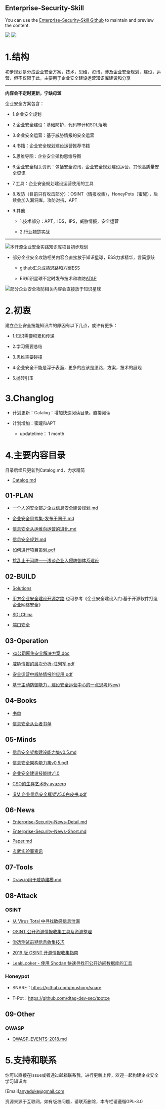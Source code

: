 ## Enterprise-Security-Skill

You can use the [Enterprise-Security-Skill Github](https://github.com/AnyeDuke/Enterprise-Security-Skill/edit/master/README.md) to maintain and preview the content.

![](https://img.shields.io/badge/%E7%9F%A5%E8%AF%86%E6%98%9F%E7%90%83-@%E4%BC%81%E4%B8%9A%E5%AE%89%E5%85%A8ES-red.svg)   ![](https://img.shields.io/github/license/AnyeDuke/Enterprise-Security-Skill.svg)

# 1.结构

初步规划是分成企业安全方案，技术，思维，资讯，涉及企业安全规划，建设，运营，但不仅限于此，主要用于企业安全建设运营知识库建设和分享

---
**内容会不定时更新，宁缺毋滥**

企业安全方案包含：

 - 1.企业安全规划
  
 - 2.企业安全建设：基础防护，代码审计和SDL落地
  
 - 3.企业安全运营：基于威胁情报的安全运营
  
 - 4.书籍：企业安全规划建设运营推荐书籍
  
 - 5.思维导图：企业安全架构思维导图
  
 - 6.企业安全相关资讯：包括安全资讯，企业安全规划建设运营，其他高质量安全资讯
   
 - 7.工具：企业安全规划建设运营使用的工具
  
 - 8.攻防（目前只有攻击部分）：OSINT（情报收集），HoneyPots（蜜罐），后续会加入漏洞库，攻防对抗，APT
  
 - 9.其他
  
    - 1.技术部分：APT，IDS，IPS，威胁情报，安全运营
    
    - 2.行业翘楚实战
  
  

---



![本开源企业安全实践知识库项目初步规划](https://github.com/AnyeDuke/Enterprise-Security-Skill/blob/master/pic/%E4%BC%81%E4%B8%9A%E5%AE%89%E5%85%A8%E8%BF%90%E8%90%A5%E5%BB%BA%E8%AE%BE%E9%9B%86.png)


- 部分企业安全攻防相关内容会直接放于知识星球，ESS力求精华，言简意赅

  - github汇总成熟思路和方案[ESS](https://github.com/AnyeDuke/Enterprise-Security-Skill)
  
  - ES知识星球不定时发布技术和攻防[AT&P](https://github.com/AnyeDuke/AT-P-list)

![部分企业安全攻防相关内容会直接放于知识星球](https://github.com/AnyeDuke/Enterprise-Security-Skill/blob/master/pic/ES_20190122144409.png)


# 2.初衷

建立企业安全技能知识库的原因有以下几点，或许有更多：

- 1.知识需要积累和传递

- 2.学习需要总结

- 3.思维需要碰撞

- 4.企业安全不能是浮于表面，更多的应该是思路，方案，技术的展现

- 5.抛砖引玉

# 3.Changlog

- 计划更新：Catalog：增加快速阅读目录，直接阅读

- 计划增加：蜜罐和APT

  - updatetime： 1 month


# 4.主要内容目录

目录后续只更新到Catalog.md，力求精简

- [Catalog.md](https://github.com/AnyeDuke/Enterprise-Security-Skill/blob/master/Catalog.md)

## 01-PLAN

 - [一个人的安全部之企业信息安全建设规划.md](https://github.com/AnyeDuke/Enterprise-Security-Skill/blob/master/01-PLAN/%E4%B8%80%E4%B8%AA%E4%BA%BA%E7%9A%84%E5%AE%89%E5%85%A8%E9%83%A8%E4%B9%8B%E4%BC%81%E4%B8%9A%E4%BF%A1%E6%81%AF%E5%AE%89%E5%85%A8%E5%BB%BA%E8%AE%BE%E8%A7%84%E5%88%92.md)


-  [企业安全思考集-发布于圈子.md](https://github.com/AnyeDuke/Enterprise-Security-Skill/blob/master/01-PLAN/%E4%BC%81%E4%B8%9A%E5%AE%89%E5%85%A8%E6%80%9D%E8%80%83%E9%9B%86-%E5%8F%91%E5%B8%83%E4%BA%8E%E5%9C%88%E5%AD%90.md)

 - [信息安全从运维向运营的进化.md](https://github.com/AnyeDuke/Enterprise-Security-Skill/blob/master/01-PLAN/%E4%BF%A1%E6%81%AF%E5%AE%89%E5%85%A8%E4%BB%8E%E8%BF%90%E7%BB%B4%E5%90%91%E8%BF%90%E8%90%A5%E7%9A%84%E8%BF%9B%E5%8C%96.md)

-  [信息安全规划.md](https://github.com/AnyeDuke/Enterprise-Security-Skill/blob/master/01-PLAN/%E4%BF%A1%E6%81%AF%E5%AE%89%E5%85%A8%E8%A7%84%E5%88%92.md)

-  [如何进行项目策划.pdf](https://github.com/AnyeDuke/Enterprise-Security-Skill/blob/master/01-PLAN/%E5%A6%82%E4%BD%95%E8%BF%9B%E8%A1%8C%E9%A1%B9%E7%9B%AE%E7%AD%96%E5%88%92.pdf)

 - [捻乱止于河防——浅谈企业入侵防御体系建设](https://security.tencent.com/index.php/blog/msg/68)


## 02-BUILD

-  [Solutions](https://github.com/AnyeDuke/Enterprise-Security-Skill/blob/master/02-BUILD/Solutions.md)

- [甲方企业安全建设开源之路](https://github.com/bloodzer0/ossa)
也可参考《企业安全建设入门:基于开源软件打造企业网络安全》


- [SDLChina](https://github.com/SecurityPaper/SecurityPaper-web)

- [端口安全](https://github.com/AnyeDuke/Enterprise-Security-Skill/tree/master/02-BUILD/Port_Security)



## 03-Operation

-  [xx公司网络安全解决方案.doc](https://github.com/AnyeDuke/Enterprise-Security-Skill/blob/master/03-Operation/xx%E5%85%AC%E5%8F%B8%E7%BD%91%E7%BB%9C%E5%AE%89%E5%85%A8%E8%A7%A3%E5%86%B3%E6%96%B9%E6%A1%88.doc)

 - [威胁情报的层次分析-汪列军.pdf](https://github.com/AnyeDuke/Enterprise-Security-Skill/blob/master/03-Operation/01-SecurityOperation/%E5%A8%81%E8%83%81%E6%83%85%E6%8A%A5%E7%9A%84%E5%B1%82%E6%AC%A1%E5%88%86%E6%9E%90-%E6%B1%AA%E5%88%97%E5%86%9B.pdf)

-  [安全运营中威胁情报的应用.pdf](https://github.com/AnyeDuke/Enterprise-Security-Skill/blob/master/03-Operation/01-SecurityOperation/%E5%AE%89%E5%85%A8%E8%BF%90%E8%90%A5%E4%B8%AD%E5%A8%81%E8%83%81%E6%83%85%E6%8A%A5%E7%9A%84%E5%BA%94%E7%94%A8.pdf)

- [基于主动防御能力，建设安全运营中心的一点思考(New)](https://github.com/AnyeDuke/Enterprise-Security-Skill/blob/master/03-Operation/01-SecurityOperation/%E5%9F%BA%E4%BA%8E%E4%B8%BB%E5%8A%A8%E9%98%B2%E5%BE%A1%E8%83%BD%E5%8A%9B%EF%BC%8C%E5%BB%BA%E8%AE%BE%E5%AE%89%E5%85%A8%E8%BF%90%E8%90%A5%E4%B8%AD%E5%BF%83%E7%9A%84%E4%B8%80%E7%82%B9%E6%80%9D%E8%80%83.md)



## 04-Books

 - [书单](https://github.com/AnyeDuke/Enterprise-Security-Skill/blob/master/04-Books/BookLists.md)
 
- [信息安全从业者书单](https://github.com/riusksk/secbook)


## 05-Minds

-  [信息安全架构建设能力集v0.5.md](https://github.com/AnyeDuke/Enterprise-Security-Skill/blob/master/05-Mind/%E4%BF%A1%E6%81%AF%E5%AE%89%E5%85%A8%E6%9E%B6%E6%9E%84%E5%BB%BA%E8%AE%BE%E8%83%BD%E5%8A%9B%E9%9B%86v0.5.md)

-  [信息安全架构能力集v0.5.pdf](https://github.com/AnyeDuke/Enterprise-Security-Skill/blob/master/05-Mind/%E4%BF%A1%E6%81%AF%E5%AE%89%E5%85%A8%E6%9E%B6%E6%9E%84%E8%83%BD%E5%8A%9B%E9%9B%86v0.5.pdf)

- [企业安全建设技能树v1.0](https://github.com/AnyeDuke/Enterprise-Security-Skill/blob/master/05-Mind/%E4%BC%81%E4%B8%9A%E5%AE%89%E5%85%A8%E5%BB%BA%E8%AE%BE%E6%8A%80%E8%83%BD%E6%A0%91v1.0%20%E5%90%8E%E7%BB%AD%E6%9B%B4%E6%96%B0%E8%AF%B7%E5%85%B3%E6%B3%A8%E5%BE%AE%E4%BF%A1%E5%85%AC%E4%BC%97%E5%8F%B7%EF%BC%9Ajungedetili%EF%BC%88%E5%90%9B%E5%93%A5%E7%9A%84%E4%BD%93%E5%8E%86%EF%BC%89.png)

- [CSO的生存艺术By ayazero](https://github.com/AnyeDuke/Enterprise-Security-Skill/blob/master/05-Mind/CSO%E7%9A%84%E7%94%9F%E5%AD%98%E8%89%BA%E6%9C%AFBy%20ayazero.md)

- [IBM 企业信息安全框架V5.0白皮书.pdf](https://github.com/AnyeDuke/Enterprise-Security-Skill/blob/master/05-Mind/IBM%20%E4%BC%81%E4%B8%9A%E4%BF%A1%E6%81%AF%E5%AE%89%E5%85%A8%E6%A1%86%E6%9E%B6V5.0%E7%99%BD%E7%9A%AE%E4%B9%A6.pdf)


## 06-News

-  [Enterprise-Security-News-Detail.md](https://github.com/AnyeDuke/Enterprise-Security-Skill/blob/master/06-News/Enterprise-Security-News-Detail.md)

-  [Enterprise-Security-News-Short.md](https://github.com/AnyeDuke/Enterprise-Security-Skill/blob/master/06-News/Enterprise-Security-News-Short.md)

-  [Paper.md](https://github.com/AnyeDuke/Enterprise-Security-Skill/blob/master/06-News/Paper.md)

-  [玄武实验室资讯](https://github.com/AnyeDuke/Enterprise-Security-Skill/blob/master/06-News/xuanwulab-securitynews.md)


## 07-Tools

-  [Draw.io用于威胁建模.md](https://github.com/AnyeDuke/Enterprise-Security-Skill/blob/master/07-Tools/Draw.io%E7%94%A8%E4%BA%8E%E5%A8%81%E8%83%81%E5%BB%BA%E6%A8%A1.md)

## 08-Attack

### OSINT

- [从 Virus Total 中寻找敏感信息泄漏](https://medium.com/@YumiSec/virus-total-the-best-way-to-disclose-your-company-secrets-92988396f36a)

- [OSINT 公开资源情报收集工具及资源整理]( https://medium.com/@micallst/osint-resources-for-2019-b15d55187c3f)

- [渗透测试前期信息收集技巧](https://bugbountytuts.files.wordpress.com/2018/02/dirty-recon.pdf)

- [2019 版 OSINT 开源情报收集指南](https://www.randhome.io/blog/2019/01/05/2019-osint-guide/)

- [LeakLooker - 使用 Shodan 快速寻找可公开访问数据库的工具](https://hackernoon.com/leaklooker-find-open-databases-in-a-second-9da4249c8472)

### Honeypot

- SNARE：https://github.com/mushorg/snare

- T-Pot：https://github.com/dtag-dev-sec/tpotce

## 09-Other

### OWASP

-  [OWASP_EVENTS-2018.md](https://github.com/AnyeDuke/Enterprise-Security-Skill/blob/master/08-Other/01-OWASP/OWASP_EVENTS-2018.md)


# 5.支持和联系

你可以直接在issue或者通过邮箱联系我，进行更新上传，欢迎一起构建企业安全学习知识库

[Email]anyeduke@gmail.com

资源来源于互联网，如有版权问题，请联系删除，本专栏请遵循GPL-3.0
